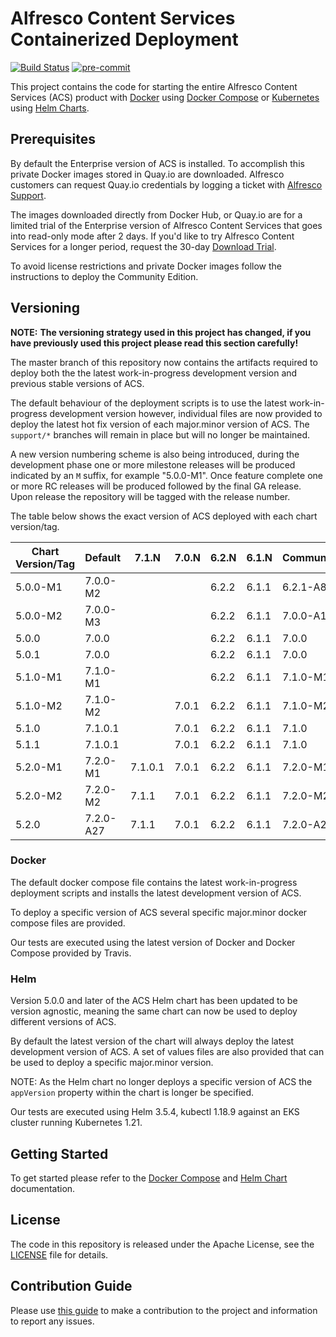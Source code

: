 # Alfresco Content Services Containerized Deployment

[![Build Status](https://app.travis-ci.com/Alfresco/acs-deployment.svg?branch=master)](https://app.travis-ci.com/Alfresco/acs-deployment)
[![pre-commit](https://img.shields.io/badge/pre--commit-enabled-brightgreen?logo=pre-commit&logoColor=white)](https://github.com/pre-commit/pre-commit)

This project contains the code for starting the entire Alfresco Content Services (ACS) product with [Docker](https://docs.docker.com/get-started) using [Docker Compose](https://docs.docker.com/compose) or [Kubernetes](https://kubernetes.io) using [Helm Charts](https://helm.sh).

## Prerequisites

By default the Enterprise version of ACS is installed. To accomplish this private Docker images stored in Quay.io are downloaded. Alfresco customers can request Quay.io credentials by logging a ticket with [Alfresco Support](https://support.alfresco.com/).

The images downloaded directly from Docker Hub, or Quay.io are for a limited trial of the Enterprise version of Alfresco Content Services that goes into read-only mode after 2 days. If you'd like to try Alfresco Content Services for a longer period, request the 30-day [Download Trial](https://www.alfresco.com/platform/content-services-ecm/trial/download).

To avoid license restrictions and private Docker images follow the instructions to deploy the Community Edition.

## Versioning

**NOTE:** **The versioning strategy used in this project has changed, if you have previously used this project please read this section carefully!**

The master branch of this repository now contains the artifacts required to deploy both the the latest work-in-progress development version and previous stable versions of ACS.

The default behaviour of the deployment scripts is to use the latest work-in-progress development version however, individual files are now provided to deploy the latest hot fix version of each major.minor version of ACS. The `support/*` branches will remain in place but will no longer be maintained.

A new version numbering scheme is also being introduced, during the development phase one or more milestone releases will be produced indicated by an `M` suffix, for example "5.0.0-M1". Once feature complete one or more RC releases will be produced followed by the final GA release. Upon release the repository will be tagged with the release number.

The table below shows the exact version of ACS deployed with each chart version/tag.

| Chart Version/Tag | Default  | 7.1.N   | 7.0.N | 6.2.N | 6.1.N | Community |
|-------------------|----------|---------|-------|-------|-------|-----------|
| 5.0.0-M1          | 7.0.0-M2 |         |       | 6.2.2 | 6.1.1 | 6.2.1-A8  |
| 5.0.0-M2          | 7.0.0-M3 |         |       | 6.2.2 | 6.1.1 | 7.0.0-A10 |
| 5.0.0             | 7.0.0    |         |       | 6.2.2 | 6.1.1 | 7.0.0     |
| 5.0.1             | 7.0.0    |         |       | 6.2.2 | 6.1.1 | 7.0.0     |
| 5.1.0-M1          | 7.1.0-M1 |         |       | 6.2.2 | 6.1.1 | 7.1.0-M1  |
| 5.1.0-M2          | 7.1.0-M2 |         | 7.0.1 | 6.2.2 | 6.1.1 | 7.1.0-M2  |
| 5.1.0             | 7.1.0.1  |         | 7.0.1 | 6.2.2 | 6.1.1 | 7.1.0     |
| 5.1.1             | 7.1.0.1  |         | 7.0.1 | 6.2.2 | 6.1.1 | 7.1.0     |
| 5.2.0-M1          | 7.2.0-M1 | 7.1.0.1 | 7.0.1 | 6.2.2 | 6.1.1 | 7.2.0-M1  |
| 5.2.0-M2          | 7.2.0-M2 | 7.1.1   | 7.0.1 | 6.2.2 | 6.1.1 | 7.2.0-M2  |
| 5.2.0             | 7.2.0-A27 | 7.1.1   | 7.0.1 | 6.2.2 | 6.1.1 | 7.2.0-A27  |

### Docker

The default docker compose file contains the latest work-in-progress deployment scripts and installs the latest development version of ACS.

To deploy a specific version of ACS several specific major.minor docker compose files are provided.

Our tests are executed using the latest version of Docker and Docker Compose provided by Travis.

### Helm

Version 5.0.0 and later of the ACS Helm chart has been updated to be version agnostic, meaning the same chart can now be used to deploy different versions of ACS.

By default the latest version of the chart will always deploy the latest development version of ACS. A set of values files are also provided that can be used to deploy a specific major.minor version.

NOTE: As the Helm chart no longer deploys a specific version of ACS the `appVersion` property within the chart is longer be specified.

Our tests are executed using Helm 3.5.4, kubectl 1.18.9 against an EKS cluster running Kubernetes 1.21.

## Getting Started

To get started please refer to the [Docker Compose](./docs/docker-compose) and [Helm Chart](./docs/helm) documentation.

## License

The code in this repository is released under the Apache License, see the [LICENSE](./LICENSE) file for details.

## Contribution Guide

Please use [this guide](CONTRIBUTING.md) to make a contribution to the project and information to report any issues.
